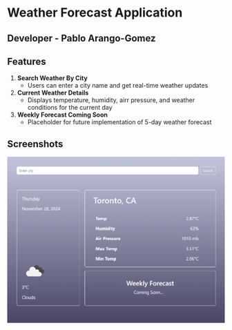 # Weather Forecast Application
## Developer - Pablo Arango-Gomez

## Features

1. **Search Weather By City**
   - Users can enter a city name and get real-time weather updates
2. **Current Weather Details**
   - Displays temperature, humidity, airr pressure, and weather conditions for the current day
3. **Weekly Forecast Coming Soon**
   - Placeholder for future implementation of 5-day weather forecast


## Screenshots

![Weather Forecast Application](101153741_comp3123_labtest2/public/screenshots/screenshot_1.png)
